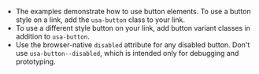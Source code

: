 - The examples demonstrate how to use button elements. To use a button style on a link, add the `usa-button` class to your link.
- To use a different style button on your link, add button variant classes in addition to `usa-button`.
- Use the browser-native `disabled` attribute for any disabled button. Don't use `usa-button--disabled`, which is intended only for debugging and prototyping.
